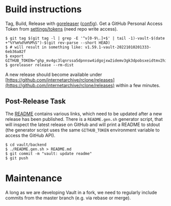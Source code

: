# Build instructions

Tag, Build, Release with [goreleaser](https://goreleaser.com/)
([config](https://github.com/internetarchive/rclone/blob/ia-wt-1168/.goreleaser.yml)).
Get a GitHub Personal Access Token from
[settings/tokens](https://github.com/settings/tokens) (need repo write access).

```shell
$ git tag $(git tag -l | grep -E '^v[0-9\.]+$' | tail -1)-vault-$(date +"%Y%m%d%H%M%S")-$(git rev-parse --short HEAD)
$ # will result in something like: v1.59.1-vault-20221010201333-6eb36a82f
$ export GITHUB_TOKEN="ghp_mv4gc3lqnrssa5dpnnsw4idgojxw2idemv3gk3dpobsxeidtmv2hi2lom5zqu"
$ goreleaser release --rm-dist
```

A new release should become available under
[https://github.com/internetarchive/rclone/releases](https://github.com/internetarchive/rclone/releases)
within a few minutes.

## Post-Release Task

The
[README](https://github.com/internetarchive/rclone/blob/ia-wt-1168/backend/vault/README.md)
contains various links, which need to be updated after a new release has been
published. There is a `README.gen.sh` generator script, that will inspect the
latest release on GitHub and will print a README to stdout (the generator
script uses the same `GITHUB_TOKEN` environment variable to access the GitHub
API).

```
$ cd vault/backend
$ ./README.gen.sh > README.md
$ git commit -m "vault: update readme"
$ git push
```

# Maintenance

A long as we are developing Vault in a fork, we need to regularly include commits from the master branch (e.g. via rebase or merge).
